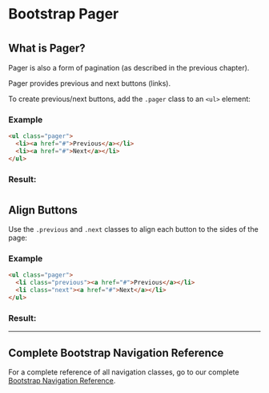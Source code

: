 Bootstrap Pager
===============

#  

#  

What is Pager?
--------------

Pager is also a form of pagination (as described in the previous chapter).

Pager provides previous and next buttons (links).

To create previous/next buttons, add the `.pager` class to an `<ul>` element:

### Example

``` html
<ul class="pager">
  <li><a href="#">Previous</a></li>
  <li><a href="#">Next</a></li>
</ul>
```

### Result:

#  

Align Buttons
-------------

Use the `.previous` and `.next` classes to align each button to the sides of the page:

### Example

``` html
<ul class="pager">
  <li class="previous"><a href="#">Previous</a></li>
  <li class="next"><a href="#">Next</a></li>
</ul>
```

### Result:

* * * * *

Complete Bootstrap Navigation Reference
---------------------------------------

For a complete reference of all navigation classes, go to our complete [Bootstrap Navigation Reference](https://www.w3schools.com/bootstrap/bootstrap_ref_comp_navs.asp).